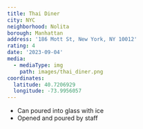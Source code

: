 ```yaml
---
title: Thai Diner
city: NYC
neighborhood: Nolita
borough: Manhattan
address: '186 Mott St, New York, NY 10012'
rating: 4
date: '2023-09-04'
media:
  - mediaType: img
    path: images/thai_diner.png
coordinates:
  latitude: 40.7206929
  longitude: -73.9956057
---
```


- Can poured into glass with ice
- Opened and poured by staff
